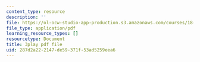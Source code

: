 ```yaml
---
content_type: resource
description: ''
file: https://ol-ocw-studio-app-production.s3.amazonaws.com/courses/18-01sc-single-variable-calculus-fall-2010/287d2a222147de59371f53ad5259eea6_Fj7pbLwbSmU.pdf
file_type: application/pdf
learning_resource_types: []
resourcetype: Document
title: 3play pdf file
uid: 287d2a22-2147-de59-371f-53ad5259eea6
---
```

